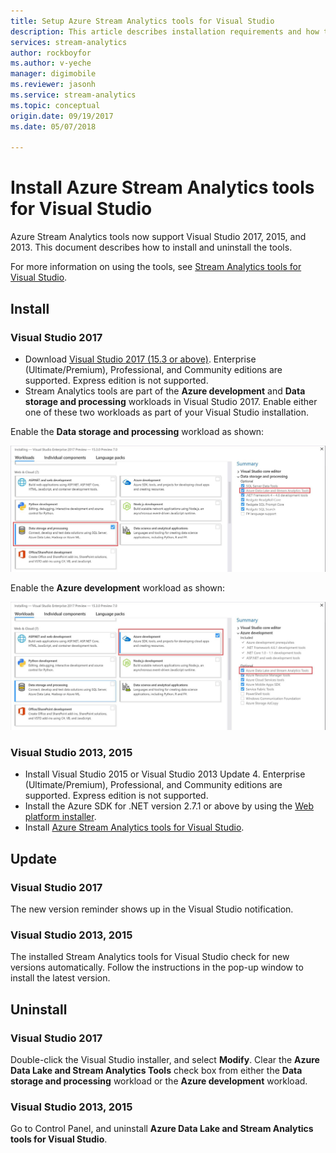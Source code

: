 ```yaml
---
title: Setup Azure Stream Analytics tools for Visual Studio
description: This article describes installation requirements and how to setup the Azure Stream Analytics tools for Visual Studio.
services: stream-analytics
author: rockboyfor
ms.author: v-yeche
manager: digimobile
ms.reviewer: jasonh
ms.service: stream-analytics
ms.topic: conceptual
origin.date: 09/19/2017
ms.date: 05/07/2018

---
```

# Install Azure Stream Analytics tools for Visual Studio
Azure Stream Analytics tools now support Visual Studio 2017, 2015, and 2013. This document describes how to install and uninstall the tools.

For more information on using the tools, see [Stream Analytics tools for Visual Studio](/stream-analytics/stream-analytics-tools-for-visual-studio).

## Install
### Visual Studio 2017
* Download [Visual Studio 2017 (15.3 or above)](https://www.visualstudio.com/). Enterprise (Ultimate/Premium), Professional, and Community editions are supported. Express edition is not supported. 
* Stream Analytics tools are part of the **Azure development** and **Data storage and processing** workloads in Visual Studio 2017. Enable either one of these two workloads as part of your Visual Studio installation.

Enable the **Data storage and processing** workload as shown:

![Data storage and processing workload](./media/stream-analytics-tools-for-vs/stream-analytics-tools-for-vs-2017-install-01.png)

Enable the **Azure development** workload as shown:

![Azure development workload](./media/stream-analytics-tools-for-vs/stream-analytics-tools-for-vs-2017-install-02.png)

### Visual Studio 2013, 2015
* Install Visual Studio 2015 or Visual Studio 2013 Update 4. Enterprise (Ultimate/Premium), Professional, and Community editions are supported. Express edition is not supported. 
* Install the Azure SDK for .NET version 2.7.1 or above by using the [Web platform installer](http://www.microsoft.com/web/downloads/platform.aspx).
* Install [Azure Stream Analytics tools for Visual Studio](http://aka.ms/asatoolsvs).

## Update

### Visual Studio 2017
The new version reminder shows up in the Visual Studio notification. 

### Visual Studio 2013, 2015
The installed Stream Analytics tools for Visual Studio check for new versions automatically. Follow the instructions in the pop-up window to install the latest version. 

## Uninstall

### Visual Studio 2017
Double-click the Visual Studio installer, and select **Modify**. Clear the **Azure Data Lake and Stream Analytics Tools** check box from either the **Data storage and processing** workload or the **Azure development** workload.

### Visual Studio 2013, 2015
Go to Control Panel, and uninstall **Azure Data Lake and Stream Analytics tools for Visual Studio**.

<!--Update_Description: update meta properties, wording update -->